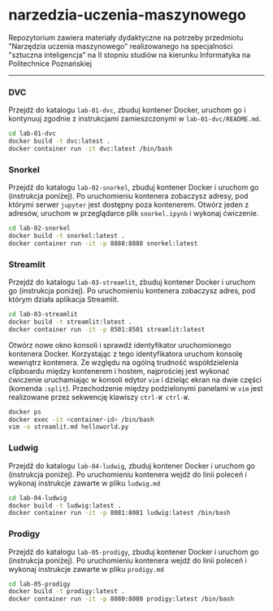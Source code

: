 # narzedzia-uczenia-maszynowego

Repozytorium zawiera materiały dydaktyczne na potrzeby przedmiotu "Narzędzia uczenia maszynowego" realizowanego na specjalności "sztuczna inteligencja" na II stopniu studiów na kierunku Informatyka na Politechnice Poznańskiej

---

### DVC

Przejdź do katalogu `lab-01-dvc`, zbuduj kontener Docker, uruchom go i kontynuuj zgodnie z instrukcjami zamieszczonymi w `lab-01-dvc/README.md`.

```bash
cd lab-01-dvc
docker build -t dvc:latest .
docker container run -it dvc:latest /bin/bash
```

### Snorkel

Przejdź do katalogu `lab-02-snorkel`, zbuduj kontener Docker i uruchom go (instrukcja poniżej). Po uruchomieniu kontenera zobaczysz adresy, pod którymi serwer `jupyter` jest dostępny poza kontenerem. Otwórz jeden z adresów, uruchom w przeglądarce plik `snorkel.ipynb` i wykonaj ćwiczenie.

```bash
cd lab-02-snorkel
docker build -t snorkel:latest .
docker container run -it -p 8888:8888 snorkel:latest
```

### Streamlit

Przejdź do katalogu `lab-03-streamlit`, zbuduj kontener Docker i uruchom go (instrukcja poniżej). Po uruchomieniu kontenera zobaczysz adres, pod którym działa aplikacja Streamlit.

```bash
cd lab-03-streamlit
docker build -t streamlit:latest .
docker container run -it -p 8501:8501 streamlit:latest
```

Otwórz nowe okno konsoli i sprawdź identyfikator uruchomionego kontenera Docker. Korzystając z tego identyfikatora uruchom konsolę wewnątrz kontenera. Ze względu na ogólną trudność współdzielenia clipboardu między kontenerem i hostem, najprościej jest wykonać ćwiczenie uruchamiając w konsoli edytor `vim` i dzieląc ekran na dwie części (komenda `:split`). Przechodzenie między podzielonymi panelami w `vim` jest realizowane przez sekwencję klawiszy `ctrl-W ctrl-W`.

```bash
docker ps
docker exec -it <container-id> /bin/bash
vim -o streamlit.md helloworld.py 
```

### Ludwig

Przejdź do katalogu `lab-04-ludwig`, zbuduj kontener Docker i uruchom go (instrukcja poniżej). Po uruchomieniu kontenera wejdź do linii poleceń i wykonaj instrukcje zawarte w pliku `ludwig.md`

```bash
cd lab-04-ludwig
docker build -t ludwig:latest .
docker container run -it -p 8081:8081 ludwig:latest /bin/bash
```

### Prodigy

Przejdź do katalogu `lab-05-prodigy`, zbuduj kontener Docker i uruchom go (instrukcja poniżej). Po uruchomieniu kontenera wejdź do linii poleceń i wykonaj instrukcje zawarte w pliku `prodigy.md`

```bash
cd lab-05-prodigy
docker build -t prodigy:latest .
docker container run -it -p 8080:8080 prodigy:latest /bin/bash
```
